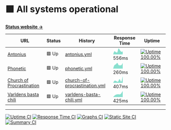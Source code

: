 # <!--live status--> **🟩 All systems operational**

[**Status website →**](https://Okkido.github.io/status)

<!--start: status pages-->
<!-- This summary is generated by Upptime (https://github.com/upptime/upptime) -->
<!-- Do not edit this manually, your changes will be overwritten -->

| URL                                                              | Status | History                                                                                                                | Response Time                                                                                  | Uptime                                                                                                                                                                                                                                         |
| ---------------------------------------------------------------- | ------ | ---------------------------------------------------------------------------------------------------------------------- | ---------------------------------------------------------------------------------------------- | ---------------------------------------------------------------------------------------------------------------------------------------------------------------------------------------------------------------------------------------------- |
| [Antonius](https://www.antonius.me)                              | 🟩 Up  | [antonius.yml](https://github.com/Okkido/status/commits/master/history/antonius.yml)                                   | <img alt="Response time graph" src="./graphs/antonius.png" height="20"> 556ms                  | [![Uptime 100.00%](https://img.shields.io/endpoint?url=https%3A%2F%2Fraw.githubusercontent.com%2FOkkido%2Fstatus%2Fmaster%2Fapi%2Fantonius%2Fuptime.json)](https://Okkido.github.io/status/history/antonius)                                   |
| [Phonetic](https://phonetic.xyz)                                 | 🟩 Up  | [phonetic.yml](https://github.com/Okkido/status/commits/master/history/phonetic.yml)                                   | <img alt="Response time graph" src="./graphs/phonetic.png" height="20"> 260ms                  | [![Uptime 100.00%](https://img.shields.io/endpoint?url=https%3A%2F%2Fraw.githubusercontent.com%2FOkkido%2Fstatus%2Fmaster%2Fapi%2Fphonetic%2Fuptime.json)](https://Okkido.github.io/status/history/phonetic)                                   |
| [Church of Procrastination](https://churchofprocrastination.com) | 🟩 Up  | [church-of-procrastination.yml](https://github.com/Okkido/status/commits/master/history/church-of-procrastination.yml) | <img alt="Response time graph" src="./graphs/church-of-procrastination.png" height="20"> 407ms | [![Uptime 100.00%](https://img.shields.io/endpoint?url=https%3A%2F%2Fraw.githubusercontent.com%2FOkkido%2Fstatus%2Fmaster%2Fapi%2Fchurch-of-procrastination%2Fuptime.json)](https://Okkido.github.io/status/history/church-of-procrastination) |
| [Varldens basta chili](https://varldensbastachili.se)            | 🟩 Up  | [varldens-basta-chili.yml](https://github.com/Okkido/status/commits/master/history/varldens-basta-chili.yml)           | <img alt="Response time graph" src="./graphs/varldens-basta-chili.png" height="20"> 425ms      | [![Uptime 100.00%](https://img.shields.io/endpoint?url=https%3A%2F%2Fraw.githubusercontent.com%2FOkkido%2Fstatus%2Fmaster%2Fapi%2Fvarldens-basta-chili%2Fuptime.json)](https://Okkido.github.io/status/history/varldens-basta-chili)           |

<!--end: status pages-->

---

[![Uptime CI](https://github.com/koj-co/upptime/workflows/Uptime%20CI/badge.svg)](https://github.com/koj-co/upptime/actions?query=workflow%3A%22Uptime+CI%22)
[![Response Time CI](https://github.com/koj-co/upptime/workflows/Response%20Time%20CI/badge.svg)](https://github.com/koj-co/upptime/actions?query=workflow%3A%22Response+Time+CI%22)
[![Graphs CI](https://github.com/koj-co/upptime/workflows/Graphs%20CI/badge.svg)](https://github.com/koj-co/upptime/actions?query=workflow%3A%22Graphs+CI%22)
[![Static Site CI](https://github.com/koj-co/upptime/workflows/Static%20Site%20CI/badge.svg)](https://github.com/koj-co/upptime/actions?query=workflow%3A%22Static+Site+CI%22)
[![Summary CI](https://github.com/koj-co/upptime/workflows/Summary%20CI/badge.svg)](https://github.com/koj-co/upptime/actions?query=workflow%3A%22Summary+CI%22)
